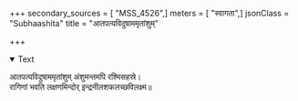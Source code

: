 +++
secondary_sources = [ "MSS_4526",]
meters = [ "स्वागता",]
jsonClass = "Subhaashita"
title = "आतपत्यविदुषाममृतांशुम्"

+++

<details open><summary>Text</summary>

आतपत्यविदुषाममृतांशुम् अंशुमन्तमपि रश्मिसहस्रे।  
रागिणां भवति लक्षणमिन्दोर् इन्द्रनीलशकलच्छविलक्ष्म॥
</details>
